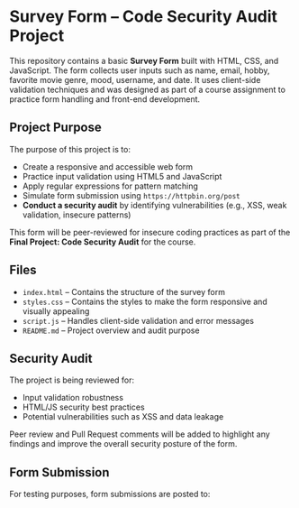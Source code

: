 # Survey Form – Code Security Audit Project

This repository contains a basic **Survey Form** built with HTML, CSS, and JavaScript. The form collects user inputs such as name, email, hobby, favorite movie genre, mood, username, and date. It uses client-side validation techniques and was designed as part of a course assignment to practice form handling and front-end development.

## Project Purpose

The purpose of this project is to:

- Create a responsive and accessible web form
- Practice input validation using HTML5 and JavaScript
- Apply regular expressions for pattern matching
- Simulate form submission using `https://httpbin.org/post`
- **Conduct a security audit** by identifying vulnerabilities (e.g., XSS, weak validation, insecure patterns)

This form will be peer-reviewed for insecure coding practices as part of the **Final Project: Code Security Audit** for the course.

## Files

- `index.html` – Contains the structure of the survey form
- `styles.css` – Contains the styles to make the form responsive and visually appealing
- `script.js` – Handles client-side validation and error messages
- `README.md` – Project overview and audit purpose

## Security Audit

The project is being reviewed for:
- Input validation robustness
- HTML/JS security best practices
- Potential vulnerabilities such as XSS and data leakage

Peer review and Pull Request comments will be added to highlight any findings and improve the overall security posture of the form.

## Form Submission

For testing purposes, form submissions are posted to:
